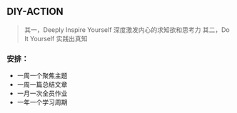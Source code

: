 ## DIY-ACTION

>  其一，Deeply Inspire Yourself
          深度激发内心的求知欲和思考力
其二，Do It Yourself
          实践出真知



### 安排：
- 一周一个聚焦主题
- 一周一篇总结文章
- 一月一次全员作业
- 一年一个学习周期

